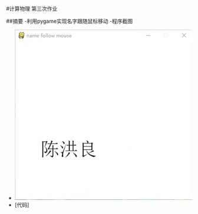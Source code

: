 #计算物理 第三次作业

##摘要
-利用pygame实现名字跟随鼠标移动
-程序截图
- ![程序截图](https://github.com/HollandChen/Computational_Physics_N2015301020067/blob/master/Exercise-03/20170922204443.png)
- [代码] 
